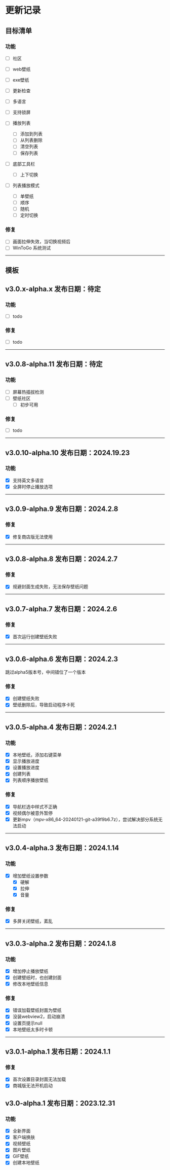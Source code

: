 # 更新记录

## 目标清单

### 功能

- [ ] 社区
- [ ] web壁纸
- [ ] exe壁纸
- [ ] 更新检查
- [ ] 多语言
- [ ] 支持锁屏

- [ ] 播放列表  
	- [ ] 添加到列表  
	- [ ] 从列表删除  
	- [ ] 清空列表  
	- [ ] 保存列表  	
- [ ] 底部工具栏
	- [ ] 上下切换
- [ ] 列表播放模式  
	- [ ] 单壁纸  
	- [ ] 顺序  
	- [ ] 随机  
	- [ ] 定时切换  

### 修复

- [ ] 画面拉伸失效，当切换视频后
- [ ] WinToGo 系统测试

--- 

## 模板

## v3.0.x-alpha.x 发布日期：待定

### 功能

- [ ] todo  


### 修复

- [ ] todo  

--- 

## v3.0.8-alpha.11 发布日期：待定

### 功能

- [ ] 屏幕热插拔检测  
- [ ] 壁纸社区  
	- [ ] 初步可用  

### 修复

- [ ] todo  

--- 

## v3.0.10-alpha.10 发布日期：2024.19.23

### 功能

- [x] 支持英文多语言  
- [x] 全屏时停止播放选项

--- 

## v3.0.9-alpha.9 发布日期：2024.2.8

### 修复

- [x] 修复商店版无法使用

--- 

## v3.0.8-alpha.8 发布日期：2024.2.7

### 修复

- [x] 规避封面生成失败，无法保存壁纸问题

--- 


## v3.0.7-alpha.7 发布日期：2024.2.6

### 修复

- [x] 首次运行创建壁纸失败

--- 

## v3.0.6-alpha.6 发布日期：2024.2.3

跳过alpha5版本号，中间错位了一个版本

### 修复

- [x] 创建壁纸失败  
- [x] 壁纸删除后，导致启动程序卡死
--- 

## v3.0.5-alpha.4 发布日期：2024.2.1

### 功能

- [x] 本地壁纸，添加右键菜单	
- [x] 显示播放进度  
- [x] 设置播放进度  
- [x] 创建列表  
- [x] 列表顺序播放壁纸  

### 修复

- [x] 导航栏选中样式不正确  
- [x] 视频偶尔被意外暂停  
- [x] 更新mpv（mpv-x86_64-20240121-git-a39f9b6.7z），尝试解决部分系统无法启动  
--- 

## v3.0.4-alpha.3 发布日期：2024.1.14

### 功能

- [x] 增加壁纸设置参数
	- [x] 硬解
	- [x] 拉伸
	- [x] 音量

### 修复

- [x] 多屏关闭壁纸，紊乱

--- 

## v3.0.3-alpha.2 发布日期：2024.1.8

### 功能

- [x] 增加停止播放壁纸
- [x] 创建壁纸时，也创建封面
- [x] 修改本地壁纸信息

### 修复

- [x] 错误加载壁纸封面为壁纸
- [x] 没装webview2，启动崩溃
- [x] 设置页提示null
- [x] 本地壁纸太多时卡顿

--- 

## v3.0.1-alpha.1 发布日期：2024.1.1  

### 修复

- [x] 首次设置目录封面无法加载
- [x] 商城版无法开机启动

## v3.0-alpha.1 发布日期：2023.12.31  

### 功能

- [x] 全新界面
- [x] 客户端换肤
- [x] 视频壁纸
- [x] 图片壁纸
- [x] GIF壁纸
- [x] 创建本地壁纸
